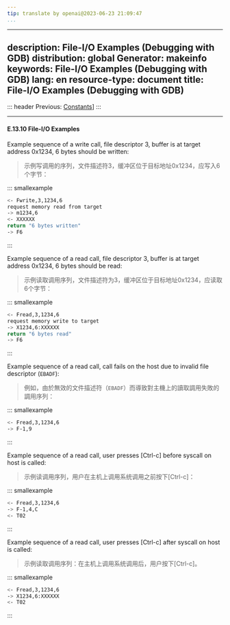 ```yaml
---
tip: translate by openai@2023-06-23 21:09:47
...
```

---
description: File-I/O Examples (Debugging with GDB)
distribution: global
Generator: makeinfo
keywords: File-I/O Examples (Debugging with GDB)
lang: en
resource-type: document
title: File-I/O Examples (Debugging with GDB)
---
::: header
Previous: [Constants](Constants.html#Constants)]
:::

---

#### E.13.10 File-I/O Examples


Example sequence of a write call, file descriptor 3, buffer is at target address 0x1234, 6 bytes should be written:

> 示例写调用的序列，文件描述符3，缓冲区位于目标地址0x1234，应写入6个字节：

::: smallexample

```bash
<- Fwrite,3,1234,6
request memory read from target
-> m1234,6
<- XXXXXX
return "6 bytes written"
-> F6
```

:::


Example sequence of a read call, file descriptor 3, buffer is at target address 0x1234, 6 bytes should be read:

> 示例读取调用序列，文件描述符为3，缓冲区位于目标地址0x1234，应读取6个字节：

::: smallexample

```bash
<- Fread,3,1234,6
request memory write to target
-> X1234,6:XXXXXX
return "6 bytes read"
-> F6
```

:::


Example sequence of a read call, call fails on the host due to invalid file descriptor (`EBADF`):

> 例如，由於無效的文件描述符（`EBADF`）而導致對主機上的讀取調用失敗的調用序列：

::: smallexample

```bash
<- Fread,3,1234,6
-> F-1,9
```

:::


Example sequence of a read call, user presses [Ctrl-c] before syscall on host is called:

> 示例读调用序列，用户在主机上调用系统调用之前按下[Ctrl-c]：

::: smallexample

```bash
<- Fread,3,1234,6
-> F-1,4,C
<- T02
```

:::


Example sequence of a read call, user presses [Ctrl-c] after syscall on host is called:

> 示例读取调用序列：在主机上调用系统调用后，用户按下[Ctrl-c]。

::: smallexample

```bash
<- Fread,3,1234,6
-> X1234,6:XXXXXX
<- T02
```

:::
